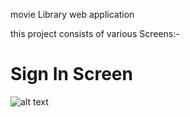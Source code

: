 movie Library web application

this project consists of various Screens:-

# Sign In Screen
![alt text]()
